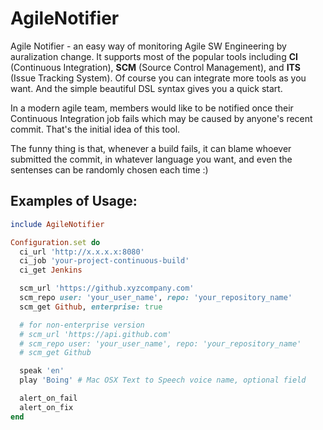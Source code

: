 AgileNotifier
=============

Agile Notifier - an easy way of monitoring Agile SW Engineering by auralization change.  It supports most of the popular tools including **CI** (Continuous Integration), **SCM** (Source Control Management), and **ITS** (Issue Tracking System).  Of course you can integrate more tools as you want.  And the simple beautiful DSL syntax gives you a quick start.

In a modern agile team, members would like to be notified once their Continuous Integration job fails which may be caused by anyone's recent commit.  That's the initial idea of this tool.

The funny thing is that, whenever a build fails, it can blame whoever submitted the commit, in whatever language you want, and even the sentenses can be randomly chosen each time :)

## Examples of Usage:
```ruby
include AgileNotifier

Configuration.set do
  ci_url 'http://x.x.x.x:8080'
  ci_job 'your-project-continuous-build'
  ci_get Jenkins

  scm_url 'https://github.xyzcompany.com'
  scm_repo user: 'your_user_name', repo: 'your_repository_name'
  scm_get Github, enterprise: true

  # for non-enterprise version
  # scm_url 'https://api.github.com'
  # scm_repo user: 'your_user_name', repo: 'your_repository_name'
  # scm_get Github

  speak 'en'
  play 'Boing' # Mac OSX Text to Speech voice name, optional field

  alert_on_fail
  alert_on_fix
end
```
